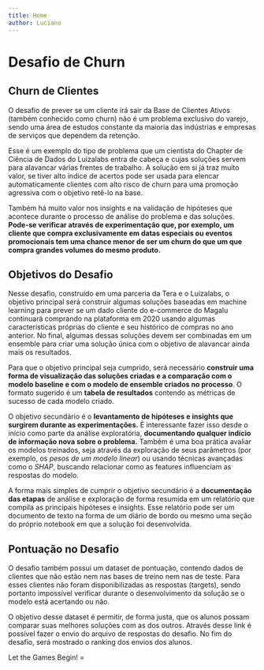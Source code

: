 ```yaml
---
title: Home 
author: Luciano
---
```


# Desafio de Churn

## Churn de Clientes

O desafio de prever se um cliente irá sair da Base de Clientes Ativos (também conhecido como churn) não é um problema exclusivo do varejo, sendo uma área de estudos constante da maioria das indústrias e empresas de serviços que dependem da retenção.

Esse é um exemplo do tipo de problema que um cientista do Chapter de Ciência de Dados do Luizalabs entra de cabeça e cujas soluções servem para alavancar várias frentes de trabalho. A solução em si já traz muito valor, se tiver alto índice de acertos pode ser usada para elencar automaticamente clientes com alto risco de churn para uma promoção agressiva com o objetivo retê-lo na base.

Também há muito valor nos insights e na validação de hipóteses que acontece durante o processo de análise do problema e das soluções. **Pode-se verificar através de experimentação que, por exemplo, um cliente que compra exclusivamente em datas especiais ou eventos promocionais tem uma chance menor de ser um churn do que um que compra grandes volumes do mesmo produto.**

## Objetivos do Desafio

Nesse desafio, construído em uma parceria da Tera e o Luizalabs, o objetivo principal será construir algumas soluções baseadas em machine learning para prever se um dado cliente do e-commerce do Magalu continuará comprando na plataforma em 2020 usando algumas características próprias do cliente e seu histórico de compras no ano anterior. No final, algumas dessas soluções devem ser combinadas em um ensemble para criar uma solução única com o objetivo de alavancar ainda mais os resultados.

Para que o objetivo principal seja cumprido, será necessário **construir uma forma de visualização das soluções criadas e a comparação com o modelo baseline e com o modelo de ensemble criados no processo**. O formato sugerido é um **tabela de resultados** contendo as métricas de sucesso de cada modelo criado.

O objetivo secundário é o **levantamento de hipóteses e insights que surgirem durante as experimentações.** É interessante fazer isso desde o início como parte da análise exploratória, **documentando qualquer indício de informação nova sobre o problema.** Também é uma boa prática avaliar os modelos treinados, seja através da exploração de seus parâmetros (por exemplo, os *pesos de um modelo linear*) ou usando técnicas avançadas como o *SHAP*, buscando relacionar como as features influenciam as respostas do modelo.

A forma mais simples de cumprir o objetivo secundário é a **documentação das etapas** de análise e exploração de forma resumida em um relatório que compila as principais hipóteses e insights. Esse relatório pode ser um documento de texto na forma de um diário de bordo ou mesmo uma seção do próprio notebook em que a solução foi desenvolvida.

## Pontuação no Desafio

O desafio também possui um dataset de pontuação, contendo dados de clientes que não estão nem nas bases de treino nem nas de teste. Para esses clientes não foram disponibilizadas as respostas (targets), sendo portanto impossível verificar durante o desenvolvimento da solução se o modelo está acertando ou não.

O objetivo desse dataset é permitir, de forma justa, que os alunos possam comparar suas melhores soluções com as dos outros. Através desse link é possível fazer o envio do arquivo de respostas do desafio. No fim do desafio, será mostrado o ranking dos envios dos alunos.

Let the Games Begin! =
